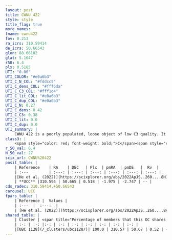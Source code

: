 ```yaml
---
layout: post
title: CWNU 422
style: style
title_flag: true
more_names: 
fname: cwnu422
fov: 0.213
ra_icrs: 310.59414
de_icrs: 50.66543
glon: 88.66102
glat: 5.1647
r50: 6.4
plx: 0.5185
UTI: "0.00"
UTI_COLOR: "#e0a6b3"
UTI_C_N_COL: "#fddcc5"
UTI_C_dens_COL: "#fff6da"
UTI_C_C3_COL: "#fff1d4"
UTI_C_lit_COL: "#e0a6b3"
UTI_C_dup_COL: "#e0a6b3"
UTI_C_N: 0.27
UTI_C_dens: 0.42
UTI_C_C3: 0.38
UTI_C_lit: 0.0
UTI_C_dup: 0.0
UTI_summary: |
    CWNU 422 is a poorly populated, loose object of low C3 quality. It was recently reported in the literature.<br><br><span style="color: #99180f; font-weight: bold;">Warning: </span>This is very likely a duplicate object, which shares a large percentage of members with at least one previously reported entry.
class3: |
    <span style="color: red; font-weight: bold;">C</span><span style="color: #FFC300; font-weight: bold;">B</span>
r_50_val: 6.4
N_50_val: 27
scix_url: CWNU%20422
posit_table: |
    | Reference    | RA    | DEC   | Plx  | pmRA  | pmDE   |  Rv  |
    | :---         | :---: | :---: | :---: | :---: | :---: | :---: |
    |[He et al. (2022)](https://scixplorer.org/abs/2022ApJS..260....8H) | 310.626 | 50.665 | 0.51 | -1.98 | -2.74 | -- |
    | **UCC** |310.594 | 50.665 | 0.518 | -1.975 | -2.747 | -- | 
cds_radec: 310.59414,+50.66543
carousel: UCC
fpars_table: |
    | Reference |  Values |
    | :---  |  :---:  |
    | [He et al. (2022)](https://scixplorer.org/abs/2022ApJS..260....8H) | `AG=1.6, m-M=11.5, logAge=7.9, Z=0.028` |
shared_table: |
    | Cluster | <span title="Percentage of members that this OC shares with the ones listed">%</span>   | RA   | DEC   | Plx   | pmRA  | pmDE  | Rv | UTI |
    | :-: | :-: |:-: | :-: | :-: | :-: | :-: | :-: | :-: |
    |[UBC 1128](/_clusters/ubc1128/)| 100.0 | 310.57 | 50.67 | 0.52 | -1.98 | -2.72 | -11.9 |0.44 |
---
```


